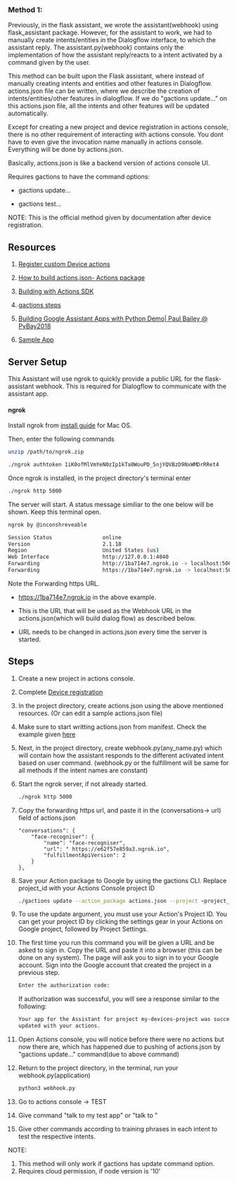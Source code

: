 ### Method 1: 
Previously, in the flask assistant, we wrote the assistant(webhook) using flask_assistant package. However, for the assistant to work, we had to manually create intents/entities in the Dialogflow interface, to which the assistant reply. The assistant.py(webhook) contains only the implementation of how the assistant reply/reacts to a intent activated by a command given by the user.

This method can be built upon the Flask assistant, where instead of manually creating intents and entities and other features in Dialogflow. actions.json file can be written, where we describe the creation of intents/entities/other features in dialogflow. If we do "gactions update..." on this actions.json file, all the intents and other features will be updated automatically. 

Except for creating a new project and device registration in actions console, there is no other requirement of interacting with actions console. You dont have to even give the invocation name manually in actions console. Everything will be done by actions.json. 

Basically, actions.json is like a backend version of actions console UI.

Requires gactions to have the command options: 

* gactions update...

* gactions test...

NOTE: This is the official method given by documentation after device registration.

## Resources
1. [Register custom Device actions](https://developers.google.com/assistant/sdk/guides/service/python/extend/custom-actions)

1. [How to build actions.json- Actions package](https://developers.google.com/assistant/conversational/df-asdk/reference/action-package/rest/Shared.Types/ActionPackage)

1. [Building with Actions SDK](https://developers.google.com/assistant/conversational/df-asdk/actions-sdk/define-actions)

1. [gactions steps](https://developers.google.com/assistant/conversational/df-asdk/actions-sdk/gactions-cli)

1. [Building Google Assistant Apps with Python Demo| Paul Bailey @ PyBay2018](https://www.youtube.com/watch?v=5eRxMyf_2Rc)

1. [Sample App](https://github.com/pizzapanther/google-actions-python-example)

## Server Setup

This Assistant will use ngrok to quickly provide a public URL for the flask-assistant webhook. This is required for Dialogflow to communicate with the assistant app.

#### **ngrok**

Install ngrok from [install guide](https://dashboard.ngrok.com/get-started/setup) for Mac OS. 


Then, enter the following commands
```bash
unzip /path/to/ngrok.zip
```

```bash
./ngrok authtoken 1iK0ofMlVmYeN0zIp1kTa0WouPD_5njYQVBzD9NxWMDrRRet4
```

Once ngrok is installed, in the project directory's terminal enter

```bash
./ngrok http 5000
```

The server will start. A status message similiar to the one below will be shown. Keep this terminal open.

```bash
ngrok by @inconshreveable                                                                

Session Status                online
Version                       2.1.18
Region                        United States (us)
Web Interface                 http://127.0.0.1:4040
Forwarding                    http://1ba714e7.ngrok.io -> localhost:5000
Forwarding                    https://1ba714e7.ngrok.io -> localhost:5000
```
Note the Forwarding https URL.

* https://1ba714e7.ngrok.io in the above example.

* This is the URL that will be used as the Webhook URL in the actions.json(which will build dialog flow) as described below.

* URL needs to be changed in actions.json every time the server is started. 

## Steps

1. Create a new project in actions console.

1. Complete [Device registration](https://developers.google.com/assistant/sdk/guides/service/python)

1. In the project directory, create actions.json using the above mentioned resources. (Or can edit a sample actions.json file)

1. Make sure to start writting actions.json from manifest. Check the example given [here](https://developers.google.com/assistant/sdk/guides/service/python/extend/custom-actions)

1. Next, in the project directory, create webhook.py(any_name.py) which will contain how the assistant responds to the different activated intent based on user command. (webhook.py or the fulfillment will be same for all methods if the intent names are constant)

1. Start the ngrok server, if not already started.

    ```bash
    ./ngrok http 5000
    ```
1. Copy the forwarding https url, and paste it in the (conversations-> url) field of actions.json

    ```
    "conversations": {
        "face-recogniser": {
            "name": "face-recogniser",
            "url": " https://e62f57e859a3.ngrok.io",
            "fulfillmentApiVersion": 2
        }
    },
    ```
1. Save your Action package to Google by using the gactions CLI. Replace project_id with your Actions Console project ID

   ```bash
   ./gactions update --action_package actions.json --project <project_id>
   ```
1. To use the update argument, you must use your Action's Project ID. You can get your project ID by clicking the settings gear in your Actions on Google project, followed by Project Settings.

1. The first time you run this command you will be given a URL and be asked to sign in. Copy the URL and paste it into a browser (this can be done on any system). The page will ask you to sign in to your Google account. Sign into the Google account that created the project in a previous step.

   ```bash
   Enter the authorization code:
   ```
   If authorization was successful, you will see a response similar to the following:
   ```bash
   Your app for the Assistant for project my-devices-project was successfully
   updated with your actions.
   ```
1. Open Actions console, you will notice before there were no actions but now there are, which has happened due to pushing of actions.json by "gactions update..." command(due to above command)

1. Return to the project directory, in the terminal, run your webhook.py(application)
   ```bash
   python3 webhook.py
   ```
   
1. Go to actions console -> TEST

1. Give command "talk to my test app" or "talk to <invocation name>"
        
1. Give other commands according to training phrases in each intent to test the respective intents.


NOTE: 
1. This method will only work if gactions has update command option.
1. Requires cloud permission, if node version is '10'
